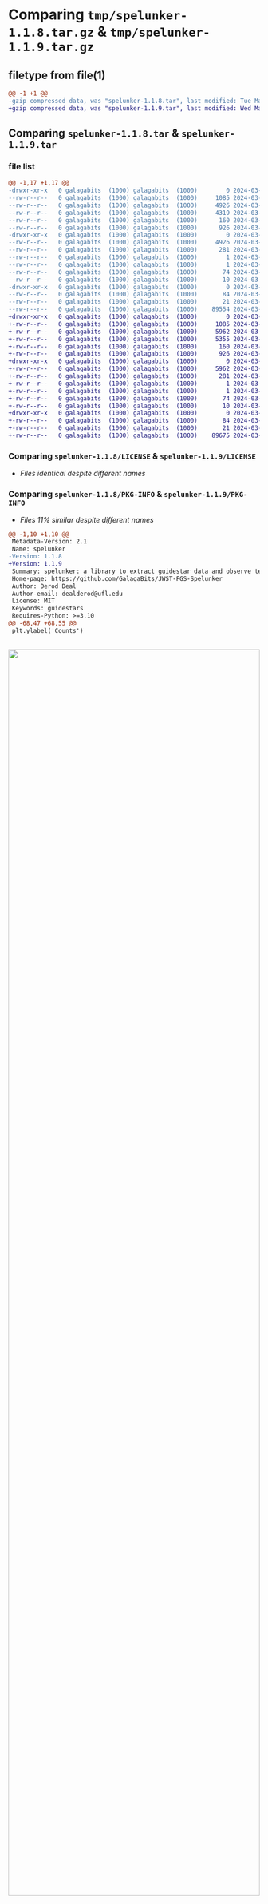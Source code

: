 # Comparing `tmp/spelunker-1.1.8.tar.gz` & `tmp/spelunker-1.1.9.tar.gz`

## filetype from file(1)

```diff
@@ -1 +1 @@
-gzip compressed data, was "spelunker-1.1.8.tar", last modified: Tue Mar 19 15:43:41 2024, max compression
+gzip compressed data, was "spelunker-1.1.9.tar", last modified: Wed Mar 20 02:03:45 2024, max compression
```

## Comparing `spelunker-1.1.8.tar` & `spelunker-1.1.9.tar`

### file list

```diff
@@ -1,17 +1,17 @@
-drwxr-xr-x   0 galagabits  (1000) galagabits  (1000)        0 2024-03-19 15:43:41.213552 spelunker-1.1.8/
--rw-r--r--   0 galagabits  (1000) galagabits  (1000)     1085 2024-03-17 15:44:18.000000 spelunker-1.1.8/LICENSE
--rw-r--r--   0 galagabits  (1000) galagabits  (1000)     4926 2024-03-19 15:43:41.213552 spelunker-1.1.8/PKG-INFO
--rw-r--r--   0 galagabits  (1000) galagabits  (1000)     4319 2024-03-19 04:25:54.000000 spelunker-1.1.8/README.md
--rw-r--r--   0 galagabits  (1000) galagabits  (1000)      160 2024-03-19 15:43:41.213552 spelunker-1.1.8/setup.cfg
--rw-r--r--   0 galagabits  (1000) galagabits  (1000)      926 2024-03-19 15:40:26.000000 spelunker-1.1.8/setup.py
-drwxr-xr-x   0 galagabits  (1000) galagabits  (1000)        0 2024-03-19 15:43:41.213552 spelunker-1.1.8/spelunker.egg-info/
--rw-r--r--   0 galagabits  (1000) galagabits  (1000)     4926 2024-03-19 15:43:41.000000 spelunker-1.1.8/spelunker.egg-info/PKG-INFO
--rw-r--r--   0 galagabits  (1000) galagabits  (1000)      281 2024-03-19 15:43:41.000000 spelunker-1.1.8/spelunker.egg-info/SOURCES.txt
--rw-r--r--   0 galagabits  (1000) galagabits  (1000)        1 2024-03-19 15:43:41.000000 spelunker-1.1.8/spelunker.egg-info/dependency_links.txt
--rw-r--r--   0 galagabits  (1000) galagabits  (1000)        1 2024-03-19 15:43:41.000000 spelunker-1.1.8/spelunker.egg-info/not-zip-safe
--rw-r--r--   0 galagabits  (1000) galagabits  (1000)       74 2024-03-19 15:43:41.000000 spelunker-1.1.8/spelunker.egg-info/requires.txt
--rw-r--r--   0 galagabits  (1000) galagabits  (1000)       10 2024-03-19 15:43:41.000000 spelunker-1.1.8/spelunker.egg-info/top_level.txt
-drwxr-xr-x   0 galagabits  (1000) galagabits  (1000)        0 2024-03-19 15:43:41.213552 spelunker-1.1.8/src/
--rw-r--r--   0 galagabits  (1000) galagabits  (1000)       84 2024-03-18 07:05:21.000000 spelunker-1.1.8/src/__init__.py
--rw-r--r--   0 galagabits  (1000) galagabits  (1000)       21 2024-03-19 15:42:21.000000 spelunker-1.1.8/src/_version.py
--rw-r--r--   0 galagabits  (1000) galagabits  (1000)    89554 2024-03-19 15:05:41.000000 spelunker-1.1.8/src/spelunker.py
+drwxr-xr-x   0 galagabits  (1000) galagabits  (1000)        0 2024-03-20 02:03:45.419827 spelunker-1.1.9/
+-rw-r--r--   0 galagabits  (1000) galagabits  (1000)     1085 2024-03-17 15:44:18.000000 spelunker-1.1.9/LICENSE
+-rw-r--r--   0 galagabits  (1000) galagabits  (1000)     5962 2024-03-20 02:03:45.419827 spelunker-1.1.9/PKG-INFO
+-rw-r--r--   0 galagabits  (1000) galagabits  (1000)     5355 2024-03-19 23:30:13.000000 spelunker-1.1.9/README.md
+-rw-r--r--   0 galagabits  (1000) galagabits  (1000)      160 2024-03-20 02:03:45.419827 spelunker-1.1.9/setup.cfg
+-rw-r--r--   0 galagabits  (1000) galagabits  (1000)      926 2024-03-19 15:40:26.000000 spelunker-1.1.9/setup.py
+drwxr-xr-x   0 galagabits  (1000) galagabits  (1000)        0 2024-03-20 02:03:45.419827 spelunker-1.1.9/spelunker.egg-info/
+-rw-r--r--   0 galagabits  (1000) galagabits  (1000)     5962 2024-03-20 02:03:45.000000 spelunker-1.1.9/spelunker.egg-info/PKG-INFO
+-rw-r--r--   0 galagabits  (1000) galagabits  (1000)      281 2024-03-20 02:03:45.000000 spelunker-1.1.9/spelunker.egg-info/SOURCES.txt
+-rw-r--r--   0 galagabits  (1000) galagabits  (1000)        1 2024-03-20 02:03:45.000000 spelunker-1.1.9/spelunker.egg-info/dependency_links.txt
+-rw-r--r--   0 galagabits  (1000) galagabits  (1000)        1 2024-03-20 02:03:45.000000 spelunker-1.1.9/spelunker.egg-info/not-zip-safe
+-rw-r--r--   0 galagabits  (1000) galagabits  (1000)       74 2024-03-20 02:03:45.000000 spelunker-1.1.9/spelunker.egg-info/requires.txt
+-rw-r--r--   0 galagabits  (1000) galagabits  (1000)       10 2024-03-20 02:03:45.000000 spelunker-1.1.9/spelunker.egg-info/top_level.txt
+drwxr-xr-x   0 galagabits  (1000) galagabits  (1000)        0 2024-03-20 02:03:45.419827 spelunker-1.1.9/src/
+-rw-r--r--   0 galagabits  (1000) galagabits  (1000)       84 2024-03-18 07:05:21.000000 spelunker-1.1.9/src/__init__.py
+-rw-r--r--   0 galagabits  (1000) galagabits  (1000)       21 2024-03-20 02:03:24.000000 spelunker-1.1.9/src/_version.py
+-rw-r--r--   0 galagabits  (1000) galagabits  (1000)    89675 2024-03-20 01:58:25.000000 spelunker-1.1.9/src/spelunker.py
```

### Comparing `spelunker-1.1.8/LICENSE` & `spelunker-1.1.9/LICENSE`

 * *Files identical despite different names*

### Comparing `spelunker-1.1.8/PKG-INFO` & `spelunker-1.1.9/PKG-INFO`

 * *Files 11% similar despite different names*

```diff
@@ -1,10 +1,10 @@
 Metadata-Version: 2.1
 Name: spelunker
-Version: 1.1.8
+Version: 1.1.9
 Summary: spelunker: a library to extract guidestar data and observe technical and stellar events
 Home-page: https://github.com/GalagaBits/JWST-FGS-Spelunker
 Author: Derod Deal
 Author-email: dealderod@ufl.edu
 License: MIT
 Keywords: guidestars
 Requires-Python: >=3.10
@@ -68,47 +68,55 @@
 plt.ylabel('Counts')
 
 ```
 <p align='center'>
     <img src="plots/timeseries.png"  width=100% height=80%>
 </p>
 
-(See below on more information that can be extracted, including fitting 2D gaussians to each FGS integration!). We can even make a plot of the tracked guidestars within this Program ID:
+(See below on more information that can be extracted, including fitting 2D gaussians to each FGS integration!). 
+
+We can even make a plot of the tracked guidestars within this Program ID. Within a selected Program ID, multiple guidestars could be used for each observation. Each star or object comes from the Guide Star Catalog (GSC) and is pre-selected depending on [telescope pointing and suitability of the star](https://jwst-docs.stsci.edu/jwst-observatory-characteristics/jwst-guide-stars). In the generated figure from `spk.guidestar_plot`, the guidestar positions (marked with an X) in the given Program ID are plotted from the *START* to the end of the program. A line (`gs track`) is traced between each guidestar to order each used target overtime.
 
 ```python
 spk.guidestar_plot()
 ```
 <p align='center'>
     <img src="https://github.com/GalagaBits/JWST-FGS-Spelunker/blob/main/plots/guidestar_positions.png"  width=80% height=80%>
 </p>
 
-Mnemonics from JWST technical events can be overplotted on any timeseries, such as high-gain antenna (HGA) movement or to identify if the FGS tracks a new guidestar [if the `jwstuser` package is also installed](https://github.com/spacetelescope/jwstuser/):
+
+
+Mnemonics from JWST technical events can be overplotted on any timeseries, such as high-gain antenna (HGA) movement or to identify if the FGS tracks a new guidestar [if the `jwstuser` package is also installed](https://github.com/spacetelescope/jwstuser/). Here, use `spk.mnemonics` to access engineering telemetry for `SA_ZHAGUPST` as a matplotlib `axes` object:
 
 ```python
 import matplotlib.pyplot as plt
 
 spk.mast_api_token = 'insert a token from auth.MAST here'
 
 fig, ax = plt.subplots(figsize=(12,4),dpi=200)
 
-ax = spk.mnemonics_local('GUIDESTAR')
-ax = spk.mnemonics('SA_ZHGAUPST', 60067.84, 60067.9) 
+ax = spk.mnemonics_local('GUIDESTAR') # plots when the JWST tracks onto a new guidestars as a vertical line
+ax = spk.mnemonics('SA_ZHGAUPST', 60067.84, 60067.9) # plots the start and end of high gain antenna movement
+
 ax.plot(spk.fg_time, spk.fg_flux)
 plt.legend(loc=3)
 plt.xlim(60067.84, 60067.9)
 plt.show()
 ```
+
+
 <img src="https://github.com/GalagaBits/JWST-FGS-Spelunker/blob/main/plots/mnemonics.png">
 
 For more information on the tools under `spelunker` and how to get started, visit the [quickstart guide](https://github.com/GalagaBits/JWST-FGS-Spelunker/blob/main/notebooks/fgs-spelunker_quickstart.ipynb) or checkout our [readthedocs](https://jwst-fgs-spelunker.readthedocs.io). Get acquainted with `spelunker` with the following example notebooks:
 
 - [Guidestar Targets](https://github.com/GalagaBits/JWST-FGS-Spelunker/blob/main/notebooks/examples/guidestar_targets.ipynb)
 - [Pixel centroid changes and mnemonics](https://github.com/GalagaBits/JWST-FGS-Spelunker/blob/main/notebooks/examples/pixel_centroid_mnemonics.ipynb)
 - [TSOS Guidestar Demo](https://github.com/GalagaBits/JWST-FGS-Spelunker/blob/main/notebooks/fgs-spelunker-and-tsos.ipynb)
 
+This software is currently under development on [GitHub](https://github.com). To report bugs or to send feature requests, send us an email or [open an issue](https://github.com/GalagaBits/JWST-FGS-Spelunker/issues) on GitHub.
 
 ## Licence and attribution
 
 This project is under the MIT License, which can be viewed [here](https://github.com/GalagaBits/JWST-FGS-Spelunker/blob/main/LICENSE).
 
 ## Acknowledgments
```

### Comparing `spelunker-1.1.8/README.md` & `spelunker-1.1.9/README.md`

 * *Files 11% similar despite different names*

```diff
@@ -45,47 +45,55 @@
 plt.ylabel('Counts')
 
 ```
 <p align='center'>
     <img src="plots/timeseries.png"  width=100% height=80%>
 </p>
 
-(See below on more information that can be extracted, including fitting 2D gaussians to each FGS integration!). We can even make a plot of the tracked guidestars within this Program ID:
+(See below on more information that can be extracted, including fitting 2D gaussians to each FGS integration!). 
+
+We can even make a plot of the tracked guidestars within this Program ID. Within a selected Program ID, multiple guidestars could be used for each observation. Each star or object comes from the Guide Star Catalog (GSC) and is pre-selected depending on [telescope pointing and suitability of the star](https://jwst-docs.stsci.edu/jwst-observatory-characteristics/jwst-guide-stars). In the generated figure from `spk.guidestar_plot`, the guidestar positions (marked with an X) in the given Program ID are plotted from the *START* to the end of the program. A line (`gs track`) is traced between each guidestar to order each used target overtime.
 
 ```python
 spk.guidestar_plot()
 ```
 <p align='center'>
     <img src="https://github.com/GalagaBits/JWST-FGS-Spelunker/blob/main/plots/guidestar_positions.png"  width=80% height=80%>
 </p>
 
-Mnemonics from JWST technical events can be overplotted on any timeseries, such as high-gain antenna (HGA) movement or to identify if the FGS tracks a new guidestar [if the `jwstuser` package is also installed](https://github.com/spacetelescope/jwstuser/):
+
+
+Mnemonics from JWST technical events can be overplotted on any timeseries, such as high-gain antenna (HGA) movement or to identify if the FGS tracks a new guidestar [if the `jwstuser` package is also installed](https://github.com/spacetelescope/jwstuser/). Here, use `spk.mnemonics` to access engineering telemetry for `SA_ZHAGUPST` as a matplotlib `axes` object:
 
 ```python
 import matplotlib.pyplot as plt
 
 spk.mast_api_token = 'insert a token from auth.MAST here'
 
 fig, ax = plt.subplots(figsize=(12,4),dpi=200)
 
-ax = spk.mnemonics_local('GUIDESTAR')
-ax = spk.mnemonics('SA_ZHGAUPST', 60067.84, 60067.9) 
+ax = spk.mnemonics_local('GUIDESTAR') # plots when the JWST tracks onto a new guidestars as a vertical line
+ax = spk.mnemonics('SA_ZHGAUPST', 60067.84, 60067.9) # plots the start and end of high gain antenna movement
+
 ax.plot(spk.fg_time, spk.fg_flux)
 plt.legend(loc=3)
 plt.xlim(60067.84, 60067.9)
 plt.show()
 ```
+
+
 <img src="https://github.com/GalagaBits/JWST-FGS-Spelunker/blob/main/plots/mnemonics.png">
 
 For more information on the tools under `spelunker` and how to get started, visit the [quickstart guide](https://github.com/GalagaBits/JWST-FGS-Spelunker/blob/main/notebooks/fgs-spelunker_quickstart.ipynb) or checkout our [readthedocs](https://jwst-fgs-spelunker.readthedocs.io). Get acquainted with `spelunker` with the following example notebooks:
 
 - [Guidestar Targets](https://github.com/GalagaBits/JWST-FGS-Spelunker/blob/main/notebooks/examples/guidestar_targets.ipynb)
 - [Pixel centroid changes and mnemonics](https://github.com/GalagaBits/JWST-FGS-Spelunker/blob/main/notebooks/examples/pixel_centroid_mnemonics.ipynb)
 - [TSOS Guidestar Demo](https://github.com/GalagaBits/JWST-FGS-Spelunker/blob/main/notebooks/fgs-spelunker-and-tsos.ipynb)
 
+This software is currently under development on [GitHub](https://github.com). To report bugs or to send feature requests, send us an email or [open an issue](https://github.com/GalagaBits/JWST-FGS-Spelunker/issues) on GitHub.
 
 ## Licence and attribution
 
 This project is under the MIT License, which can be viewed [here](https://github.com/GalagaBits/JWST-FGS-Spelunker/blob/main/LICENSE).
 
 ## Acknowledgments
```

### Comparing `spelunker-1.1.8/setup.py` & `spelunker-1.1.9/setup.py`

 * *Files identical despite different names*

### Comparing `spelunker-1.1.8/spelunker.egg-info/PKG-INFO` & `spelunker-1.1.9/spelunker.egg-info/PKG-INFO`

 * *Files 11% similar despite different names*

```diff
@@ -1,10 +1,10 @@
 Metadata-Version: 2.1
 Name: spelunker
-Version: 1.1.8
+Version: 1.1.9
 Summary: spelunker: a library to extract guidestar data and observe technical and stellar events
 Home-page: https://github.com/GalagaBits/JWST-FGS-Spelunker
 Author: Derod Deal
 Author-email: dealderod@ufl.edu
 License: MIT
 Keywords: guidestars
 Requires-Python: >=3.10
@@ -68,47 +68,55 @@
 plt.ylabel('Counts')
 
 ```
 <p align='center'>
     <img src="plots/timeseries.png"  width=100% height=80%>
 </p>
 
-(See below on more information that can be extracted, including fitting 2D gaussians to each FGS integration!). We can even make a plot of the tracked guidestars within this Program ID:
+(See below on more information that can be extracted, including fitting 2D gaussians to each FGS integration!). 
+
+We can even make a plot of the tracked guidestars within this Program ID. Within a selected Program ID, multiple guidestars could be used for each observation. Each star or object comes from the Guide Star Catalog (GSC) and is pre-selected depending on [telescope pointing and suitability of the star](https://jwst-docs.stsci.edu/jwst-observatory-characteristics/jwst-guide-stars). In the generated figure from `spk.guidestar_plot`, the guidestar positions (marked with an X) in the given Program ID are plotted from the *START* to the end of the program. A line (`gs track`) is traced between each guidestar to order each used target overtime.
 
 ```python
 spk.guidestar_plot()
 ```
 <p align='center'>
     <img src="https://github.com/GalagaBits/JWST-FGS-Spelunker/blob/main/plots/guidestar_positions.png"  width=80% height=80%>
 </p>
 
-Mnemonics from JWST technical events can be overplotted on any timeseries, such as high-gain antenna (HGA) movement or to identify if the FGS tracks a new guidestar [if the `jwstuser` package is also installed](https://github.com/spacetelescope/jwstuser/):
+
+
+Mnemonics from JWST technical events can be overplotted on any timeseries, such as high-gain antenna (HGA) movement or to identify if the FGS tracks a new guidestar [if the `jwstuser` package is also installed](https://github.com/spacetelescope/jwstuser/). Here, use `spk.mnemonics` to access engineering telemetry for `SA_ZHAGUPST` as a matplotlib `axes` object:
 
 ```python
 import matplotlib.pyplot as plt
 
 spk.mast_api_token = 'insert a token from auth.MAST here'
 
 fig, ax = plt.subplots(figsize=(12,4),dpi=200)
 
-ax = spk.mnemonics_local('GUIDESTAR')
-ax = spk.mnemonics('SA_ZHGAUPST', 60067.84, 60067.9) 
+ax = spk.mnemonics_local('GUIDESTAR') # plots when the JWST tracks onto a new guidestars as a vertical line
+ax = spk.mnemonics('SA_ZHGAUPST', 60067.84, 60067.9) # plots the start and end of high gain antenna movement
+
 ax.plot(spk.fg_time, spk.fg_flux)
 plt.legend(loc=3)
 plt.xlim(60067.84, 60067.9)
 plt.show()
 ```
+
+
 <img src="https://github.com/GalagaBits/JWST-FGS-Spelunker/blob/main/plots/mnemonics.png">
 
 For more information on the tools under `spelunker` and how to get started, visit the [quickstart guide](https://github.com/GalagaBits/JWST-FGS-Spelunker/blob/main/notebooks/fgs-spelunker_quickstart.ipynb) or checkout our [readthedocs](https://jwst-fgs-spelunker.readthedocs.io). Get acquainted with `spelunker` with the following example notebooks:
 
 - [Guidestar Targets](https://github.com/GalagaBits/JWST-FGS-Spelunker/blob/main/notebooks/examples/guidestar_targets.ipynb)
 - [Pixel centroid changes and mnemonics](https://github.com/GalagaBits/JWST-FGS-Spelunker/blob/main/notebooks/examples/pixel_centroid_mnemonics.ipynb)
 - [TSOS Guidestar Demo](https://github.com/GalagaBits/JWST-FGS-Spelunker/blob/main/notebooks/fgs-spelunker-and-tsos.ipynb)
 
+This software is currently under development on [GitHub](https://github.com). To report bugs or to send feature requests, send us an email or [open an issue](https://github.com/GalagaBits/JWST-FGS-Spelunker/issues) on GitHub.
 
 ## Licence and attribution
 
 This project is under the MIT License, which can be viewed [here](https://github.com/GalagaBits/JWST-FGS-Spelunker/blob/main/LICENSE).
 
 ## Acknowledgments
```

### Comparing `spelunker-1.1.8/src/spelunker.py` & `spelunker-1.1.9/src/spelunker.py`

 * *Files 0% similar despite different names*

```diff
@@ -1458,34 +1458,36 @@
         are used, a line is created between the positions of the guidestar.
 
         Returns
         -------
 
             This function returns a matplotlib ``axes`` object of the guidestar plot. Additionally, the function outputs guidestar track plot.
         '''
-        coords = SkyCoord(self.object_properties['ra'], self.object_properties['dec'], unit='deg')
+        filted_properties = self.object_properties[self.object_properties['ra'].astype(bool)]
+
+        coords = SkyCoord(filted_properties['ra'], filted_properties['dec'], unit='deg')
         target = SkyCoord(np.mean(coords.ra),np.mean(coords.dec),unit='deg')
 
         distance = []
         for coord in coords:
             distance.append(np.sqrt(  (target.ra.value - coord.ra.value)**2
                                 + (target.dec.value - coord.dec.value)**2  ))
 
-        fov_radius = np.mean(distance)*u.deg + 2.5*np.std(distance)*u.deg
-        fov_radius = 4 * u.deg if fov_radius > 4 * u.deg else fov_radius
+        fov_radius = 0.5*np.mean(distance)*u.deg + 1*np.std(distance)*u.deg
+        fov_radius = 3 * u.deg if fov_radius > 3 * u.deg else fov_radius
 
         if fov_radius.value == 0: fov_radius = 2*u.deg # from https://github.com/GalagaBits/JWST-FGS-Spelunker/issues/19
 
         fig, ax1 = plt.subplots(figsize=(6,6),dpi=200)
         ax, hdu = plot_finder_image(target, survey='DSS', fov_radius=fov_radius,)
 
         ax1.set_axis_off()
 
-        ax.scatter(coords.ra, coords.dec,  color='darkorange', marker='x', s=100, linewidth=1.5, transform=ax.get_transform('fk5'), label='guidestars')
-        ax.plot(coords.ra, coords.dec,  color='gold', linewidth=1, transform=ax.get_transform('fk5'), label='gs track')
+        ax.scatter(coords.ra, coords.dec,  color='darkorange',marker='$\u25EF$', s=160, linewidth=0.5, alpha=0.4, transform=ax.get_transform('fk5'), label='guidestars')
+        ax.plot(coords.ra, coords.dec,  color='orange', linewidth=1.2, alpha = 0.3, transform=ax.get_transform('fk5'), label='gs track')
         ax.text(coords.ra[0].value, coords.dec[0].value, s='start   ', horizontalalignment='right' , verticalalignment='center', weight='bold', transform=ax.get_transform('fk5'),)
 
         ax.set_title("Guidestar positions — "+str(self.pid))
         ax.legend()
 
         return ax
```

